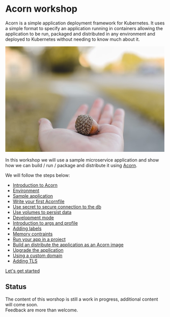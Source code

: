 # Acorn workshop

Acorn is a simple application deployment framework for Kubernetes. It uses a simple format to specify an application running in containers allowing the application to be run, packaged and distributed in any environment and deployed to Kubernetes without needing to know much about it.

![logo](./steps/images/acorn/acorn.jpeg)

In this workshop we will use a sample microservice application and show how we can build / run / package and distribute it using [Acorn](https://acorn.io).  

We will follow the steps below:  
  
- [Introduction to Acorn](./steps/acorn.md)
- [Environment](./steps/environment.md)
- [Sample application](./steps/votingapp.md)
- [Write your first Acornfile](./steps/acornfile.md)
- [Use secret to secure connection to the db](./steps/secret.md)
- [Use volumes to persist data](./steps/volumes.md)
- [Development mode](./steps/development_mode.md)  
- [Introduction to args and profile](./steps/profiles.md) 
- [Adding labels](./steps/labels.md)  
- [Memory contraints](./steps/constraints.md)
- [Run your app in a project](./steps/projects.md)
- [Build an distribute the application as an Acorn image](./steps/acorn_image.md)
- [Upgrade the application](./steps/upgrade.md)  
- [Using a custom domain](./steps/domain.md)
- [Adding TLS](./steps/tld.md)

[Let's get started](./steps/acorn.md)

## Status

The content of this worshop is still a work in progress, additional content will come soon.    
Feedback are more than welcome.